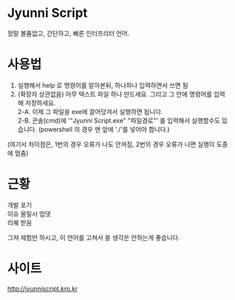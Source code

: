 # Jyunni Script
정말 볼품없고, 간단하고, 빠른 인터프리터 언어.

# 사용법
1. 실행해서 help 로 명령어를 알아본뒤, 하나하나 입력하면서 쓰면 됨
2. (확장자 상관없음) 아무 텍스트 파일 하나 만드세요. 그리고 그 안에 명령어를 입력해 저장하세요.
<br>2-A. 이제 그 파일을 exe에 끌어당겨서 실행하면 됩니다.<br>
2-B. 콘솔(cmd)에 '"Jyunni Script.exe" "파일경로"' 를 입력해서 실행할수도 있습니다.
(powershell 의 경우 맨 앞에 './'를 넣어야 합니다.)

(여기서 차이점은, 1번의 경우 오류가 나도 안꺼짐, 2번의 경우 오류가 나면 실행이 도중에 멈춤)

# 근황
개발 포기<br>
이슈 올릴시 업뎃<br>
리퀘 받음

그져 체험만 하시고, 이 언어를 고쳐서 쓸 생각은 안하는게 좋습니다.

# 사이트
http://jyunniscript.kro.kr
